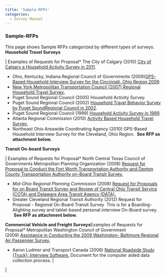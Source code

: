 ```yaml
---
title: 'Sample-RFPs'
categories:
  - Survey Manual
---
```

### Sample-RFPs

This page shows Sample RFPs categorized by different types of surveys.  
**Household Travel Surveys**

| Examples of Requests for Proposal* The City of Calgary (2010) [City of Calgary a Household Activity Survey in 2011](http://www.travelsurveymanual.org/attach/0/1.6.Calgary%20household%20survey%20RFP.pdf "1.6.Calgary household survey RFP.pdf").
* Ohio, Kentucky, Indiana Regional Council of Governments (2009)[GPS-Based Household Interview Survey for the Cincinnati, Ohio Region 2009](http://www.travelsurveymanual.org/attach/0/Cincinnati_RFP.PDF "Cincinnati_RFP.PDF").
* [New York Metropolitan Transportation Council (2007) Regional Household Travel Survey.](http://www.travelsurveymanual.org/attach/0/1.7.NYMTC_RFP_21p.pdf "1.7.NYMTC_RFP_21p.pdf")
* Puget Sound Regional Council (2005) Household Activity Survey.
* Puget Sound Regional Council (2002) [Household Travel Behavior Survey by Puget Sound](http://www.travelsurveymanual.org/attach/0/1.9.RFP_for_PSRC_Wave_10_6-14-02.pdf "1.9.RFP_for_PSRC_Wave_10_6-14-02.pdf")[Regional Council in 2002](file:///C:\Documents%20and%20Settingsij664DesktopTSM%20Aprilravelsurveymanual_htmlResources1.9.RFP_for_PSRC_Wave_10_6-14-02.pdf).
* Puget Sound Regional Council (1999) [Household Activity Survey in 1999](http://www.travelsurveymanual.org/attach/0/1.10.PSRC_1999_Activity_Based_Household_Survey_RFP.pdf "1.10.PSRC_1999_Activity_Based_Household_Survey_RFP.pdf").
* Atlanta Regional Commission (2010) [Activity Based Household Travel Survey.](http://www.travelsurveymanual.org/attach/1.0/Appendix-A/RFP_householdTravelSurvey2011.docx)
* Northeast Ohio Areawide Coordinating Agency (2010) GPS-Based Household Interview Survey for the Cleveland, Ohio Region.  **See RFP as attachment below.**

**Transit On-board Surveys**

| Examples of Requests for Proposal* North Central Texas Council of Governments Metropolitan Planning Organization (2008) [Request for Proposal to Conduct the Fort Worth Transportation Authority and Denton County Transportation Authority on-Board Transit Survey.](http://www.travelsurveymanual.org/attach/0/1.7.NYMTC_RFP_21p.pdf "1.7.NYMTC_RFP_21p.pdf")
* *Mid-Ohio Regional Planning Commission* (2008) [Request for Proposals for on Board Transit Survey and Review of Central Ohio Transit Service (COTA) and Delaware Area Transit Agency (DATA).](http://www.travelsurveymanual.org/attach/0/OnBoardSurveyRFPOct07.pdf "OnBoardSurveyRFPOct07.pdf")
* Greater Cleveland Regional Transit Authority (2012) Request for Proposal - Regional On-Board Transit Survey  This is for a Boarding-Alighting survey and tablet-based personal interview On-Board survey.  **See RFP as attachment below.**

**Commercial Vehicle and Freight Surveys**Examples of Requests for Proposal* Metropolitan Washington Council of Government (2009) [Assistance in Conducting the 2009 Washington- Baltimore Regional Air Passenger Survey.](http://www.travelsurveymanual.org/attach/0/RFQ26-09%20(1_10).pdf "RFQ26-09 (1_10).pdf")
* Aaron Ludmer and Transport Canada (2006) [National Roadside Study (Truck): Interview Software.](http://www.travelsurveymanual.org/attach/0/TRAINING_DOCUMENT_FOR_ROADSIDE_STUDY_2005.pdf "TRAINING_DOCUMENT_FOR_ROADSIDE_STUDY_2005.pdf") Document for the computer aided data collection process.
 |

 |

